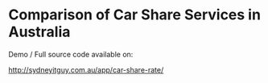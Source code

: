 # Comparison of Car Share Services in Australia

Demo / Full source code available on:

http://sydneyitguy.com.au/app/car-share-rate/
